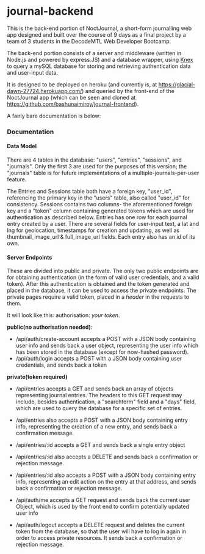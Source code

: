 # journal-backend

This is the back-end portion of NoctJournal, a short-form journalling web app designed and built over the course of 9 days as a final project by a team of 3 students in the DecodeMTL Web Developer Bootcamp. 

The back-end portion consists of a server and middleware (written in Node.js and powered by express.JS) and a database wrapper, using [Knex](knexjs.org) to query a mySQL database for storing and retrieving authentication data and user-input data.

It is designed to be deployed on heroku (and currently is, at https://glacial-dawn-27724.herokuapp.com/)
and queried by the front-end of the NoctJournal app (which can be seen and cloned at https://github.com/bashunaimiroy/journal-frontend).

A fairly bare documentation is below:

### Documentation

#### Data Model

There are 4 tables in the database: "users", "entries", "sessions", and "journals". 
Only the first 3 are used for the purposes of this version; the "journals" table is for future implementations of a multiple-journals-per-user feature.

The Entries and Sessions table both have a foreign key, "user_id", referencing the primary key in the "users" table, also called "user_id" for consistency. 
Sessions contains two columns- the aforementioned foreign key and a "token" column containing generated tokens which are used for authentication as described below. 
Entries has one row for each journal entry created by a user. There are several fields for user-input text, a lat and lng for geolocation, timestamps for creation and updating, as well as thumbnail_image_url & full_image_url fields. Each entry also has an id of its own.

#### Server Endpoints

These are divided into public and private. The only two public endpoints are for obtaining authentication (in the form of valid user credentials, and a valid token). After this authentication is obtained and the token generated and placed in the database, it can be used to access the private endpoints. The private pages require a valid token, placed in a *header* in the requests to them. 

It will look like this: authorisation: *your token*.


**public(no authorisation needed)**:
* /api/auth/create-account accepts a POST with a JSON body containing user info and sends back a user object, representing
the user info which has been stored in the database (except for now-hashed password).
* /api/auth/login accepts a POST with a JSON body containing user credentials, and sends back a token

**private(token required)**
* /api/entries accepts a GET and sends back an array of objects representing journal entries. The headers to this GET request 
may include, besides authentication, a "searchterm" field and a "days" field, which are used to query the database for a specific set of entries.
* /api/entries also accepts a POST with a JSON body containing entry info, representing the creation of a new entry, 
and sends back a confirmation message.

* /api/entries/:id accepts a GET and sends back a single entry object
* /api/entries/:id also accepts a DELETE and sends back a confirmation or rejection message.
* /api/entries/:id also accepts a POST with a JSON body containing entry info, representing an edit action on the entry at that address,
and sends back a confirmation or rejection message.
* /api/auth/me accepts a GET request and sends back the current user Object, which is used by the front end to confirm potentially updated user info
* /api/auth/logout accepts a DELETE request and deletes the current token from the database, so that the user will have to log in again in order to access private resources. It sends back a confirmation or rejection message.



